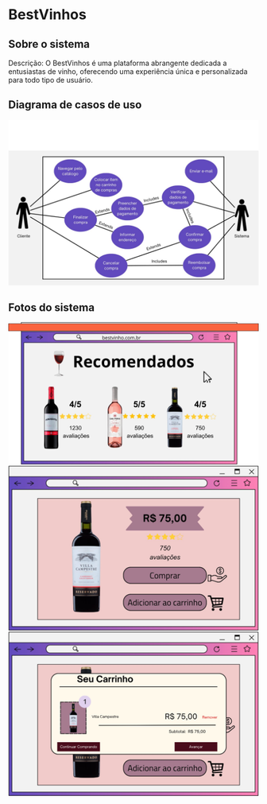 # BestVinhos

## Sobre o sistema
Descrição: O BestVinhos é uma plataforma abrangente dedicada a entusiastas de vinho, oferecendo uma experiência única e personalizada para todo tipo de usuário.


## Diagrama de casos de uso
![Casos](./casos.jpeg)

## Fotos do sistema
![Recomendações](./recomendados.jpeg)
![Info](./info.jpeg)
![Carrinho](./carrinho.jpeg)
